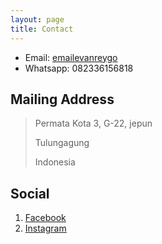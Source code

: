 ```yaml
---
layout: page
title: Contact
---
```


* Email: [emailevanreygo](mailto:evanreygo@gmail.com)
* Whatsapp: 082336156818



## Mailing Address

> Permata Kota 3, G-22, jepun
>
> Tulungagung
>
> Indonesia
> 



## Social

1. [Facebook](https://web.facebook.com/ereygos.ereygos.7/)
3. [Instagram](https://www.instagram.com/mrpriceless_/)
